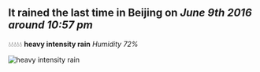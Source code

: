 ## It rained the last time in Beijing on *June 9th 2016 around 10:57 pm*
💧💧💧💧💧  **heavy intensity rain** *Humidity 72%*

![heavy intensity rain](http://openweathermap.org/img/w/10n.png)
